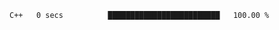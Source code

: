 
<!--START_SECTION:waka-->

```txt
C++   0 secs          █████████████████████████   100.00 %
```

<!--END_SECTION:waka-->

